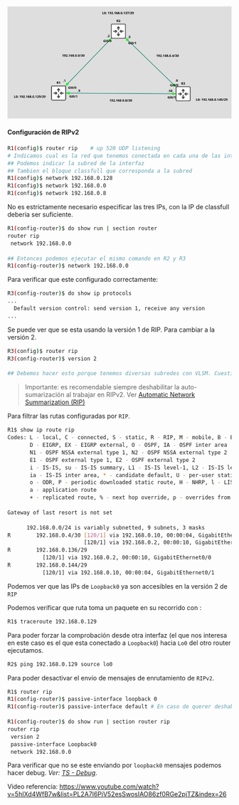 ![](_anexos_/Screenshot%20from%202023-12-27%2021-21-51.png)

#### Configuración de RIPv2
``` bash
R1(config)$ router rip    # up 520 UDP listening
# Indicamos cual es la red que tenemos conectada en cada una de las interfaces.
## Podemos indicar la subred de la interfaz
## Tambien el bloque classfull que corresponda a la subred
R1(config)$ network 192.168.0.128
R1(config)$ network 192.168.0.0
R1(config)$ network 192.168.0.8
```

No es estrictamente necesario especificar las tres IPs, con la IP de classfull deberia ser suficiente.
``` bash
R1(config-router)$ do show run | section router
router rip
 network 192.168.0.0

## Entonces podemos ejecutar el mismo comando en R2 y R3
R1(config-router)$ network 192.168.0.0
```

Para verificar que este configurado correctamente:
``` bash
R3(config-router)$ do show ip protocols
...
  Default version control: send version 1, receive any version
...
```

Se puede ver que se esta usando la versión 1 de RIP. Para cambiar a la versión 2.
``` bash
R3(config)$ router rip
R3(config-router)$ version 2

## Debemos hacer esto porque tenemos diversas subredes con VLSM. Cuestión que la versión 1 no soporta.
```


> Importante: es recomendable siempre deshabilitar la auto-sumarización al trabajar en RIPv2. Ver [Automatic Network Summarization (RIP)](Routing/Dynamic/Automatic%20Network%20Summarization%20(RIP).md)

Para filtrar las rutas configuradas por `RIP`. 
``` bash
R1$ show ip route rip
Codes: L - local, C - connected, S - static, R - RIP, M - mobile, B - BGP
       D - EIGRP, EX - EIGRP external, O - OSPF, IA - OSPF inter area 
       N1 - OSPF NSSA external type 1, N2 - OSPF NSSA external type 2
       E1 - OSPF external type 1, E2 - OSPF external type 2
       i - IS-IS, su - IS-IS summary, L1 - IS-IS level-1, L2 - IS-IS level-2
       ia - IS-IS inter area, * - candidate default, U - per-user static route
       o - ODR, P - periodic downloaded static route, H - NHRP, l - LISP
       a - application route
       + - replicated route, % - next hop override, p - overrides from PfR

Gateway of last resort is not set

      192.168.0.0/24 is variably subnetted, 9 subnets, 3 masks
R        192.168.0.4/30 [120/1] via 192.168.0.10, 00:00:04, GigabitEthernet0/1
                        [120/1] via 192.168.0.2, 00:00:10, GigabitEthernet0/0
R        192.168.0.136/29 
           [120/1] via 192.168.0.2, 00:00:10, GigabitEthernet0/0
R        192.168.0.144/29 
           [120/1] via 192.168.0.10, 00:00:04, GigabitEthernet0/1

```
Podemos ver que las IPs de `Loopback0` ya son accesibles en la versión 2 de `RIP`

Podemos verificar que ruta toma un paquete en su recorrido con :
``` bash
R1$ traceroute 192.168.0.129
```

Para poder forzar la comprobación desde otra interfaz (el que nos interesa en este caso es el que esta conectado a `Loopback0`) hacia `Lo0` del otro router ejecutamos.
``` bash
R2$ ping 192.168.0.129 source lo0
```

Para poder desactivar el envio de mensajes de enrutamiento de `RIPv2`. 
``` bash
R1$ router rip
R1(config-router)$ passive-interface loopback 0
R1(config-router)$ passive-interface default # En caso de querer deshabilitar todas las interfaces.

R1(config-router)$ do show run | section router rip
router rip
 version 2
 passive-interface Loopback0
 network 192.168.0.0
```

Para verificar que no se este enviando por `loopback0` mensajes podemos hacer debug.
_Ver: [TS - Debug](TS/TS%20-%20Debug.md)_.


Video referencia: https://www.youtube.com/watch?v=5hIXd4WfB7w&list=PL2A7l6PiV52esSwosIAO86zf0RGe2pjTZ&index=26

